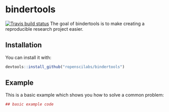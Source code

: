 # bindertools
[![Travis build status](https://travis-ci.org/ropenscilabs/bindertools.svg?branch=master)](https://travis-ci.org/ropenscilabs/bindertools)
The goal of bindertools is to make creating a reproducible research project easier. 

## Installation

You can install it with:

``` r
devtools::install_github("ropenscilabs/bindertools")
```

## Example

This is a basic example which shows you how to solve a common problem:

``` r
## basic example code
```

